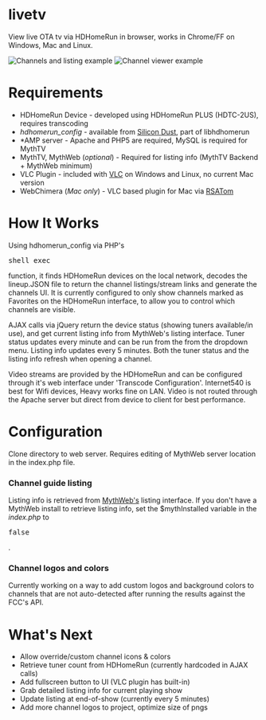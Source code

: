 # livetv
View live OTA tv via HDHomeRun in browser, works in Chrome/FF on Windows, Mac and Linux.

<img src="http://dev.counttozero.com/img/listingexample2.png" alt="Channels and listing example" />
<img src="http://dev.counttozero.com/img/viewingexample2.png" alt="Channel viewer example" />

# Requirements
* HDHomeRun Device - developed using HDHomeRun PLUS (HDTC-2US), requires transcoding
* _hdhomerun_config_ - available from [Silicon Dust](http://www.silicondust.com/support/downloads/), part of libhdhomerun
* *AMP server - Apache and PHP5 are required, MySQL is required for MythTV
* MythTV, MythWeb (_optional_) - Required for listing info (MythTV Backend + MythWeb minimum)
* VLC Plugin - included with [VLC](http://videolan.org) on Windows and Linux, no current Mac version
* WebChimera (_Mac only_) - VLC based plugin for Mac via [RSATom](https://github.com/RSATom/WebChimera)

# How It Works

Using hdhomerun_config via PHP's <pre>shell_exec</pre> function, it finds HDHomeRun devices on the local network, decodes the lineup.JSON file to return the channel listings/stream links and generate the channels UI. It is currently configured to only show channels marked as Favorites on the HDHomeRun interface, to allow you to control which channels are visible.

AJAX calls via jQuery return the device status (showing tuners available/in use), and get current listing info from MythWeb's listing interface. Tuner status updates every minute and can be run from the from the dropdown menu. Listing info updates every 5 minutes. Both the tuner status and the listing info refresh when opening a channel.

Video streams are provided by the HDHomeRun and can be configured through it's web interface under 'Transcode Configuration'. Internet540 is best for Wifi devices, Heavy works fine on LAN. Video is not routed through the Apache server but direct from device to client for best performance.

# Configuration

Clone directory to web server. Requires editing of MythWeb server location in the index.php file. 

### Channel guide listing 

Listing info is retrieved from [MythWeb's](http://www.mythtv.org/wiki/MythWeb) listing interface. If you don't have a MythWeb install to retrieve listing info, set the $mythInstalled variable in the _index.php_ to <pre>false</pre>. 

### Channel logos and colors

Currently working on a way to add custom logos and background colors to channels that are not auto-detected after running the results against the FCC's API.

# What's Next

* Allow override/custom channel icons & colors
* Retrieve tuner count from HDHomeRun (currently hardcoded in AJAX calls)
* Add fullscreen button to UI (VLC plugin has built-in)
* Grab detailed listing info for current playing show
* Update listing at end-of-show (currently every 5 minutes)
* Add more channel logos to project, optimize size of pngs

